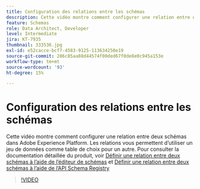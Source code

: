 ```yaml
---
title: Configuration des relations entre les schémas
description: Cette vidéo montre comment configurer une relation entre deux schémas dans Adobe Experience Platform. Les relations vous permettent dʼutiliser un jeu de données en tant que table de recherche pour un autre.
feature: Schemas
role: Data Architect, Developer
level: Intermediate
jira: KT-7935
thumbnail: 333536.jpg
exl-id: e52cacce-bcf7-4583-9125-113634250e19
source-git-commit: 286c85aa88d44574f00ded67f0de8e0c945a153e
workflow-type: tm+mt
source-wordcount: '93'
ht-degree: 15%

---
```


# Configuration des relations entre les schémas

Cette vidéo montre comment configurer une relation entre deux schémas dans Adobe Experience Platform. Les relations vous permettent d’utiliser un jeu de données comme table de choix pour un autre. Pour consulter la documentation détaillée du produit, voir [Définir une relation entre deux schémas à l’aide de l’éditeur de schémas](https://experienceleague.adobe.com/docs/experience-platform/xdm/tutorials/relationship-ui.html?lang=fr) et [Définir une relation entre deux schémas à l’aide de l’API Schema Registry](https://experienceleague.adobe.com/docs/experience-platform/xdm/tutorials/relationship-api.html)

>[!VIDEO](https://video.tv.adobe.com/v/333536?learn=on&enablevpops)

